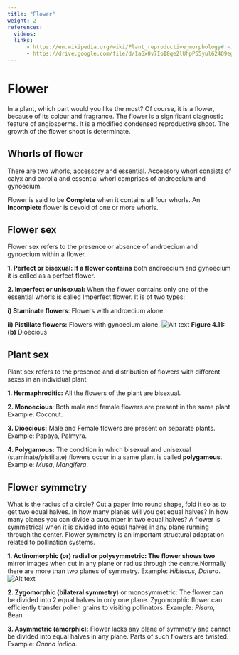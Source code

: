 ```yaml
---
title: "Flower"
weight: 2
references:
  videos:
  links:
      - https://en.wikipedia.org/wiki/Plant_reproductive_morphology#:~:text=Plant%20reproductive%20morphology%20is%20the,indirectly%20concerned%20with%20sexual%20reproduction.
      - https://drive.google.com/file/d/1aGx0v7IoI8qe2lUhpP55yul624O9egHm/view
---
```


# Flower

In a plant, which part would you like the most? Of course, it is a flower, because of its colour and fragrance. The flower is a significant diagnostic feature of angiosperms. It is a modified condensed reproductive shoot. The growth of the flower shoot is determinate.

## Whorls of flower

There are two whorls, accessory and essential. Accessory whorl consists of calyx and corolla and essential whorl comprises of androecium and gynoecium.

Flower is said to be **Complete** when it contains all four whorls. An **Incomplete** flower is devoid of one or more whorls.

## Flower sex

Flower sex refers to the presence or absence of androecium and gynoecium within a flower.

**1. Perfect or bisexual: If a flower contains** both androecium and gynoecium it is called as a perfect flower.

**2. Imperfect or unisexual:** When the flower contains only one of the essential whorls is called Imperfect flower. It is of two types:

**i) Staminate flowers**: Flowers with androecium alone.

**ii) Pistillate flowers:** Flowers with gynoecium alone.
![Alt text](4.11.png)
**Figure 4.11: (b)** Dioecious

## Plant sex

Plant sex refers to the presence and distribution of flowers with different sexes in an individual plant.

**1. Hermaphroditic:** All the flowers of the plant are bisexual.

**2. Monoecious**: Both male and female flowers are present in the same plant Example: Coconut.

**3. Dioecious:** Male and Female flowers are present on separate plants. Example: Papaya, Palmyra.

**4. Polygamous:** The condition in which bisexual and unisexual (staminate/pistillate) flowers occur in a same plant is called **polygamous**. Example: _Musa_, _Mangifera_.

## Flower symmetry

What is the radius of a circle? Cut a paper into round shape, fold it so as to get two equal halves. In how many planes will you get equal halves? In how many planes you can divide a cucumber in two equal halves? A flower is symmetrical when it is divided into equal halves in any plane running through the center. Flower symmetry is an important structural adaptation related to pollination systems.

**1. Actinomorphic (or) radial or polysymmetric: The flower shows two** mirror images when cut in any plane or radius through the centre.Normally there are more than two planes of symmetry. Example: _Hibiscus, Datura_.
![Alt text](4.12.png)

**2. Zygomorphic (bilateral symmetry**) or monosymmetric: The flower can be divided into 2 equal halves in only one plane. Zygomorphic flower can efficiently transfer pollen grains to visiting pollinators. Example: _Pisum_, Bean.

**3. Asymmetric (amorphic**): Flower lacks any plane of symmetry and cannot be divided into equal halves in any plane. Parts of such flowers are twisted. Example: _Canna indica_.
